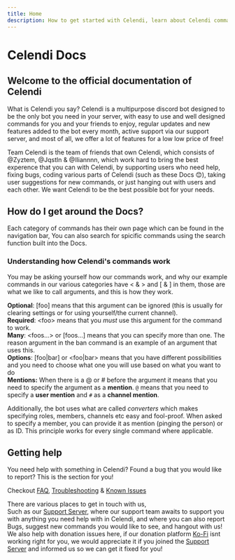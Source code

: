 ```yaml
---
title: Home
description: How to get started with Celendi, learn about Celendi commands and get an overview about the bot!
---
```

# Celendi Docs

## Welcome to the official documentation of Celendi

What is Celendi you say? Celendi is a multipurpose discord bot designed to be the only bot you need in your server, with easy to use and well designed commands for you and your friends to enjoy, regular updates and new features added to the bot every month, active support via our support server, and most of all, we offer a lot of features for a low low price of free!  

Team Celendi is the team of friends that own Celendi, which consists of @Zyztem, @Jqstln & @Iliannnn, which work hard to bring the best experence that you can with Celendi, by supporting users who need help, fixing bugs, coding various parts of Celendi (such as these Docs 😊), taking user suggestions for new commands, or just hanging out with users and each other. We want Celendi to be the best possible bot for your needs.

## How do I get around the Docs?

Each category of commands has their own page which can be found in the navigation bar, You can also search for spicific commands using the search function built into the Docs.

### Understanding how Celendi's commands work

You may be asking yourself how our commands work, and why our example commands in our various categories have &lt; & &gt; and [ & ] in them, those are what we like to call arguments, and this is how they work. 

**Optional**: \[foo\] means that this argument can be ignored \(this is usually for clearing settings or for using yourself/the current channel\).  
**Required**: &lt;foo&gt; means that you _must_ use this argument for the command to work.  
**Many**: &lt;foos...&gt; or \[foos...\] means that you can specify more than one. The reason argument in the ban command is an example of an argument that uses this.  
**Options**: \[foo\|bar\] or &lt;foo\|bar&gt; means that you have different possibilities and you need to choose what one you will use based on what you want to do  
**Mentions:** When there is a &#64; or # before the argument it means that you need to specify the argument as a **mention**. `@` means that you need to specify a **user mention** and `#` as a **channel mention**.

Additionally, the bot uses what are called _converters_ which makes specifying roles, members, channels etc easy and fool-proof. When asked to specify a member, you can provide it as mention \(pinging the person\) or as ID. This principle works for every single command where applicable.

## Getting help

You need help with something in Celendi? Found a bug that you would like to report? This is the section for you!

Checkout [FAQ](https://docs.celendi.xyz/troubleshooting/faq), [Troubleshooting](https://docs.celendi.xyz/troubleshooting) & [Known Issues](https://docs.celendi.xyz/troubleshooting/known-issues)

There are various places to get in touch with us,  
Such as our [Support Server](https://celendi.xyz/support), where our support team awaits to support you with anything you need help with in Celendi, and where you can also report Bugs, suggest new commands you would like to see, and hangout with us! We also help with donation issues here, if our donation platform [Ko-Fi](https://ko-fi.com/celendibot) isnt working right for you, we would appreciate it if you joined the [Support Server](https://celendi.xyz/support) and informed us so we can get it fixed for you!